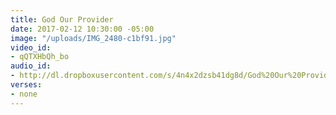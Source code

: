 ```yaml
---
title: God Our Provider
date: 2017-02-12 10:30:00 -05:00
image: "/uploads/IMG_2480-c1bf91.jpg"
video_id:
- qQTXHbQh_bo
audio_id:
- http://dl.dropboxusercontent.com/s/4n4x2dzsb41dg8d/God%20Our%20Provider%20-%20from%20YouTube.mp3
verses:
- none
---
```



